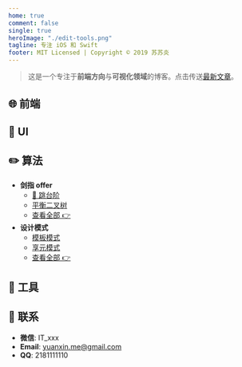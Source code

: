 ```yaml
---
home: true
comment: false
single: true
heroImage: "./edit-tools.png"
tagline: 专注 iOS 和 Swift
footer: MIT Licensed | Copyright © 2019 苏苏炎
---
```


<div align="center" class="show-in-github">
  <img src="https://xin-tan.com/edit-tools.png">
  <br/><br/>
</div>

<div align="center" class="show-in-github">
  <a href="https://xin-tan.com/"> <img src="https://img.shields.io/badge/online-阅读-success.svg?style=popout-square"></a>
  <a href="https://github.com/dongyuanxin"> <img src="https://img.shields.io/badge/author-心谭-ff69b4.svg?style=popout-square"></a>
  <a href="https://github.com/dongyuanxin/blog/blob/master/LICENSE"> <img src="https://img.shields.io/badge/license-MIT-blue.svg?style=popout-square"></a>
  <a href="https://xin-tan.com/"> <img src="https://img.shields.io/badge/about-前端|算法|UI|工具-fa8c16.svg?style=popout-square"></a>
  <br/><br/>
</div>

> 这是一个专注于**前端方向**与**可视化领域**的博客。点击传送[最新文章](https://xin-tan.com/guide/)。

## 🌐 前端


## 🎨 UI


## ✏️ 算法

- **剑指 offer**
  - [🐸 跳台阶](https://xin-tan.com/passages/2019-06-23-recursive-loop-fibonacci/)
  - [平衡二叉树](https://xin-tan.com/passages/2019-06-23-tree-is-balance/)
  - [查看全部 👉](https://xin-tan.com/passages/2019-06-23-algorithm-offer/)
- **设计模式**
  - [模板模式](https://xin-tan.com/passages/2019-01-31-template-pattern/)
  - [享元模式](https://xin-tan.com/passages/2018-12-16-flyweight-pattern/)
  - [查看全部 👉](https://xin-tan.com/passages/2018-10-23-singleton-pattern/)



## 🔧 工具

## 📮 联系

- **微信**: IT_xxx
- **Email**: yuanxin.me@gmail.com
- **QQ**: 2181111110

<style scoped>
main ul {
  line-height: 2.5;
}

.show-in-github {
  display: none;
}
</style>

